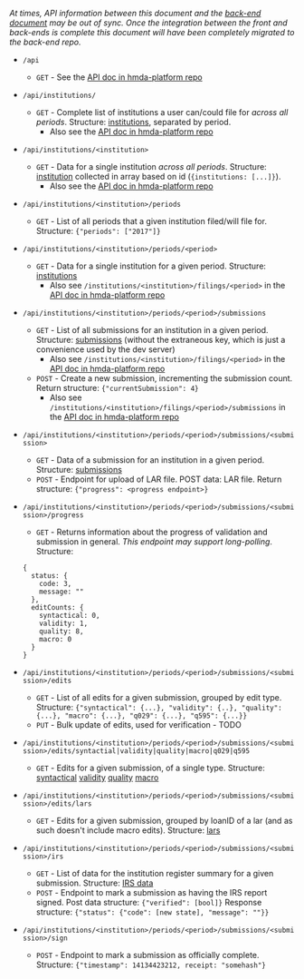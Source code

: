 _At times, API information between this document and the [back-end document](https://github.com/cfpb/hmda-platform/blob/master/Documents/API.md) may be out of sync. Once the integration between the front and back-ends is complete this document will have been completely migrated to the back-end repo._

* `/api`
    * `GET` - See the [API doc in hmda-platform repo](https://github.com/cfpb/hmda-platform/blob/master/Documents/API.md)

* `/api/institutions/`
    * `GET` - Complete list of institutions a user can/could file for *across all periods*. Structure: [institutions](https://github.com/cfpb/hmda-platform-ui/blob/master/server/json/user1-institutions.json), separated by period.
        * Also see the [API doc in hmda-platform repo](https://github.com/cfpb/hmda-platform/blob/master/Documents/API.md)

* `/api/institutions/<institution>`
    * `GET` - Data for a single institution *across all periods*. Structure: [institution](https://github.com/cfpb/hmda-platform-ui/blob/master/server/json/user1-institutions.json#L53-L62) collected in array based on id (`{institutions: [...]}`).
        * Also see the [API doc in hmda-platform repo](https://github.com/cfpb/hmda-platform/blob/master/Documents/API.md)

* `/api/institutions/<institution>/periods`
    * `GET` - List of all periods that a given institution filed/will file for. Structure: `{"periods": ["2017"]}`

* `/api/institutions/<institution>/periods/<period>`
    * `GET` - Data for a single institution for a given period. Structure: [institutions](https://github.com/cfpb/hmda-platform-ui/blob/master/server/json/user1-institutions.json#L63-L72)
        * Also see `/institutions/<institution>/filings/<period>` in the [API doc in hmda-platform repo](https://github.com/cfpb/hmda-platform/blob/master/Documents/API.md)

* `/api/institutions/<institution>/periods/<period>/submissions`
    * `GET` - List of all submissions for an institution in a given period. Structure: [submissions](https://github.com/cfpb/hmda-platform-ui/blob/master/server/json/submissions.json#L2-L29) (without the extraneous key, which is just a convenience used by the dev server)
        * Also see `/institutions/<institution>/filings/<period>` in the [API doc in hmda-platform repo](https://github.com/cfpb/hmda-platform/blob/master/Documents/API.md)
    * `POST` - Create a new submission, incrementing the submission count. Return structure: `{"currentSubmission": 4}`
        * Also see `/institutions/<institution>/filings/<period>/submissions` in the [API doc in hmda-platform repo](https://github.com/cfpb/hmda-platform/blob/master/Documents/API.md)

* `/api/institutions/<institution>/periods/<period>/submissions/<submission>`
    * `GET` - Data of a submission for an institution in a given period. Structure: [submissions](https://github.com/cfpb/hmda-platform-ui/blob/master/server/json/submissions.json#L4-L11)
    * `POST` - Endpoint for upload of LAR file. POST data: LAR file. Return structure: `{"progress": <progress endpoint>}`

* `/api/institutions/<institution>/periods/<period>/submissions/<submission>/progress`
    * `GET` - Returns information about the progress of validation and submission in general. *This endpoint may support long-polling*. Structure:
    ```
    {
      status: {
        code: 3,
        message: ""
      },
      editCounts: {
        syntactical: 0,
        validity: 1,
        quality: 8,
        macro: 0
      }
    }
    ```

* `/api/institutions/<institution>/periods/<period>/submissions/<submission>/edits`
    * `GET` - List of all edits for a given submission, grouped by edit type. Structure: `{"syntactical": {...}, "validity": {..}, "quality": {...}, "macro": {...}, "q029": {...}, "q595": {...}}`
    * `PUT` - Bulk update of edits, used for verification - TODO

* `/api/institutions/<institution>/periods/<period>/submissions/<submission>/edits/syntactial|validity|quality|macro|q029|q595`
    * `GET` - Edits for a given submission, of a single type. Structure: [syntactical](https://github.com/cfpb/hmda-platform-ui/blob/master/server/json/syntactical.json) [validity](https://github.com/cfpb/hmda-platform-ui/blob/master/server/json/validity.json) [quality](https://github.com/cfpb/hmda-platform-ui/blob/master/server/json/quality.json) [macro](https://github.com/cfpb/hmda-platform-ui/blob/master/server/json/macro.json)

* `/api/institutions/<institution>/periods/<period>/submissions/<submission>/edits/lars`
    * `GET` - Edits for a given submission, grouped by loanID of a lar (and as such doesn't include macro edits). Structure: [lars](https://github.com/cfpb/hmda-platform-ui/blob/master/server/json/lars.json)

* `/api/institutions/<institution>/periods/<period>/submissions/<submission>/irs`
    * `GET` - List of data for the institution register summary for a given submission. Structure: [IRS data](https://github.com/cfpb/hmda-platform-ui/blob/master/server/json/irs.json)
    * `POST` - Endpoint to mark a submission as having the IRS report signed.
    Post data structure: `{"verified": [bool]}`
    Response structure: `{"status": {"code": [new state], "message": ""}}`

* `/api/institutions/<institution>/periods/<period>/submissions/<submission>/sign`
    * `POST` - Endpoint to mark a submission as officially complete. Structure: `{"timestamp": 14134423212, receipt: "somehash"}`
